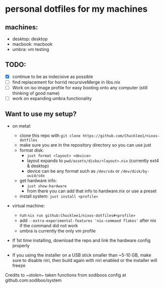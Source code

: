 # personal dotfiles for my machines

## machines:

- desktop: desktop
- macbook: macbook
- umbra: vm testing

## TODO:

- [x] continue to be as indecisive as possible
- [ ] find replacement for horrid recursiveMerge in libs.nix
- [ ] Work on iso image profile for easy booting onto any computer (still thinking of good name)
- [ ] work on expanding umbra functionality

## Want to use my setup?

- on metal:

    - clone this repo with `git clone https://github.com/Chucklee1/nixos-dotfiles`
    - make sure you are in the repository directory so you can use just
    - format disk:
        - `just format <layout> <device>`
        - layout expands to `pwd/assets/disko/<layout>.nix` (currently ext4 & desktop)
        - device can be any format such as `/dev/sdx` or `/dev/disk/by-uuid/sdx`
    - get hardware info:
        - `just show-hardware`
        - from there you can add that info to hardware.nix or use a preset
    - install system: `just install <profile>`

- virtual machine:

    - run `nix run github:Chucklee1/nixos-dotfiles#<profile>`
    - add `--extra-experimental-features 'nix-command flakes'` after nix if the command did not work
    - umbra is currently the only vm profile

- If 1st time installing, download the repo and link the hardware config properly
- If you using the installer on a USB stick smaller than ~5-10 GB, make sure to disable niri, then build again with niri enabled or the installer will freeze

Credits to _~stolen~_ taken functions from sodiboos config at github.com:sodiboo/system
